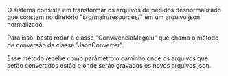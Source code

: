 O sistema consiste em transformar os arquivos de pedidos desnormalizado que constam no 
diretório "src/main/resources/" em um arquivo json normalizado.

Para isso, basta rodar a classe "ConvivenciaMagalu" que chama o método de conversão 
da classe "JsonConverter". 

Esse método recebe como parâmetro o caminho onde os arquivos que serão 
convertidos estão e onde serão gravados os novos arquivos json.
